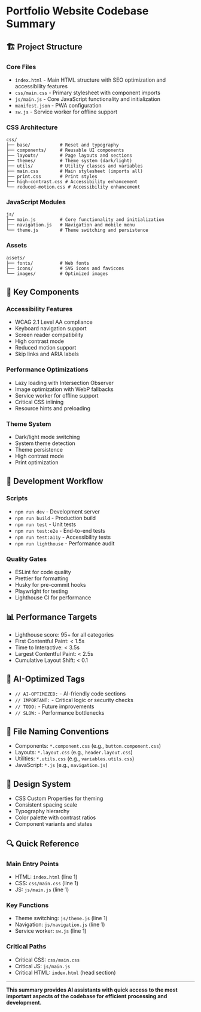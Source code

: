 # Portfolio Website Codebase Summary

## 🏗️ **Project Structure**

### **Core Files**

- `index.html` - Main HTML structure with SEO optimization and accessibility features
- `css/main.css` - Primary stylesheet with component imports
- `js/main.js` - Core JavaScript functionality and initialization
- `manifest.json` - PWA configuration
- `sw.js` - Service worker for offline support

### **CSS Architecture**

```
css/
├── base/           # Reset and typography
├── components/     # Reusable UI components
├── layouts/        # Page layouts and sections
├── themes/         # Theme system (dark/light)
├── utils/          # Utility classes and variables
├── main.css        # Main stylesheet (imports all)
├── print.css       # Print styles
├── high-contrast.css # Accessibility enhancement
└── reduced-motion.css # Accessibility enhancement
```

### **JavaScript Modules**

```
js/
├── main.js         # Core functionality and initialization
├── navigation.js   # Navigation and mobile menu
└── theme.js        # Theme switching and persistence
```

### **Assets**

```
assets/
├── fonts/          # Web fonts
├── icons/          # SVG icons and favicons
└── images/         # Optimized images
```

## 🎯 **Key Components**

### **Accessibility Features**

- WCAG 2.1 Level AA compliance
- Keyboard navigation support
- Screen reader compatibility
- High contrast mode
- Reduced motion support
- Skip links and ARIA labels

### **Performance Optimizations**

- Lazy loading with Intersection Observer
- Image optimization with WebP fallbacks
- Service worker for offline support
- Critical CSS inlining
- Resource hints and preloading

### **Theme System**

- Dark/light mode switching
- System theme detection
- Theme persistence
- High contrast mode
- Print optimization

## 🚀 **Development Workflow**

### **Scripts**

- `npm run dev` - Development server
- `npm run build` - Production build
- `npm run test` - Unit tests
- `npm run test:e2e` - End-to-end tests
- `npm run test:a11y` - Accessibility tests
- `npm run lighthouse` - Performance audit

### **Quality Gates**

- ESLint for code quality
- Prettier for formatting
- Husky for pre-commit hooks
- Playwright for testing
- Lighthouse CI for performance

## 📊 **Performance Targets**

- Lighthouse score: 95+ for all categories
- First Contentful Paint: < 1.5s
- Time to Interactive: < 3.5s
- Largest Contentful Paint: < 2.5s
- Cumulative Layout Shift: < 0.1

## 🔧 **AI-Optimized Tags**

- `// AI-OPTIMIZED:` - AI-friendly code sections
- `// IMPORTANT:` - Critical logic or security checks
- `// TODO:` - Future improvements
- `// SLOW:` - Performance bottlenecks

## 📁 **File Naming Conventions**

- Components: `*.component.css` (e.g., `button.component.css`)
- Layouts: `*.layout.css` (e.g., `header.layout.css`)
- Utilities: `*.utils.css` (e.g., `variables.utils.css`)
- JavaScript: `*.js` (e.g., `navigation.js`)

## 🎨 **Design System**

- CSS Custom Properties for theming
- Consistent spacing scale
- Typography hierarchy
- Color palette with contrast ratios
- Component variants and states

## 🔍 **Quick Reference**

### **Main Entry Points**

- HTML: `index.html` (line 1)
- CSS: `css/main.css` (line 1)
- JS: `js/main.js` (line 1)

### **Key Functions**

- Theme switching: `js/theme.js` (line 1)
- Navigation: `js/navigation.js` (line 1)
- Service worker: `sw.js` (line 1)

### **Critical Paths**

- Critical CSS: `css/main.css`
- Critical JS: `js/main.js`
- Critical HTML: `index.html` (head section)

---

**This summary provides AI assistants with quick access to the most important aspects of the codebase for efficient processing and development.**
